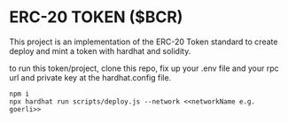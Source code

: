 # ERC-20 TOKEN ($BCR)

This project is an implementation of the ERC-20 Token standard to create deploy and mint a token with hardhat and solidity.

to run this token/project, clone this repo, fix up your .env file and your rpc url and private key at the hardhat.config file.

```shell
npm i
npx hardhat run scripts/deploy.js --network <<networkName e.g. goerli>>
```
